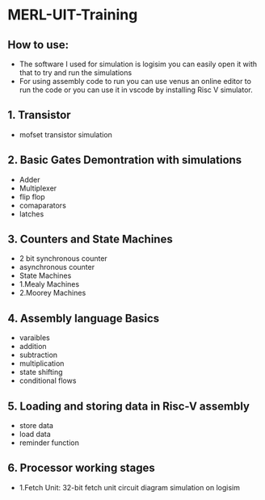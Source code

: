 # MERL-UIT-Training
## How to use:
 - The software I used for simulation is logisim you can easily open it with that to try and run the simulations
 - For using assembly code to run you can use venus an online editor to run the code or you can use it in vscode by installing Risc V simulator.


## 1. Transistor
 - mofset transistor simulation

## 2. Basic Gates Demontration with simulations
 - Adder
 - Multiplexer
 - flip flop
 - comaparators
 - latches

## 3. Counters and State Machines
 - 2 bit synchronous counter
 - asynchronous counter
 - State Machines
 -  1.Mealy Machines
 -  2.Moorey Machines
 
## 4. Assembly language Basics
 - varaibles
 - addition
 - subtraction
 - multiplication
 - state shifting
 - conditional flows

## 5. Loading and storing data in Risc-V assembly 
 - store data
 - load data
 - reminder function

## 6. Processor working stages
 - 1.Fetch Unit: 
     32-bit fetch unit circuit diagram simulation on logisim
